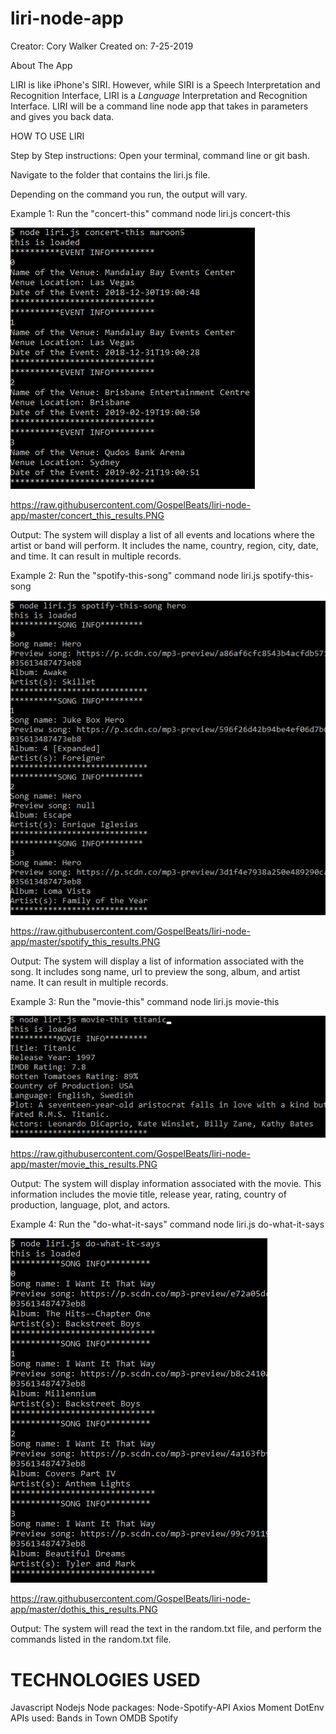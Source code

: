 # liri-node-app

Creator: Cory Walker
Created on: 7-25-2019

About The App

LIRI is like iPhone's SIRI. However, while SIRI is a Speech Interpretation and Recognition Interface, LIRI is a _Language_ Interpretation and Recognition Interface. LIRI will be a command line node app that takes in parameters and gives you back data.

HOW TO USE LIRI

Step by Step instructions: 
Open your terminal, command line or git bash.

Navigate to the folder that contains the liri.js file.

Depending on the command you run, the output will vary.

Example 1: Run the "concert-this" command
node liri.js concert-this <name of artist or band>

![Concert_This_Results](https://raw.githubusercontent.com/GospelBeats/liri-node-app/master/concert_this_results.PNG)

https://raw.githubusercontent.com/GospelBeats/liri-node-app/master/concert_this_results.PNG

Output: The system will display a list of all events and locations where the artist or band will perform. It includes the name, country, region, city, date, and time. It can result in multiple records. 

Example 2: Run the "spotify-this-song" command
node liri.js spotify-this-song <name of song>

![Spotify_This_Results](https://raw.githubusercontent.com/GospelBeats/liri-node-app/master/spotify_this_results.PNG)

https://raw.githubusercontent.com/GospelBeats/liri-node-app/master/spotify_this_results.PNG

Output: The system will display a list of information associated with the song. It includes song name, url to preview the song, album, and artist name. It can result in multiple records. 

Example 3: Run the "movie-this" command
node liri.js movie-this <name of movie>

![Movie_This_Results](https://raw.githubusercontent.com/GospelBeats/liri-node-app/master/movie_this_results.PNG)

https://raw.githubusercontent.com/GospelBeats/liri-node-app/master/movie_this_results.PNG

Output: The system will display information associated with the movie. This information includes the movie title, release year, rating, country of production, language, plot, and actors.

Example 4: Run the "do-what-it-says" command
node liri.js do-what-it-says

![DoThis_This_Results](https://raw.githubusercontent.com/GospelBeats/liri-node-app/master/dothis_this_results.PNG)

https://raw.githubusercontent.com/GospelBeats/liri-node-app/master/dothis_this_results.PNG

Output: The system will read the text in the random.txt file, and perform the commands listed in the random.txt file.

# TECHNOLOGIES USED
Javascript
Nodejs
Node packages:
Node-Spotify-API
Axios
Moment
DotEnv
APIs used:
Bands in Town
OMDB
Spotify